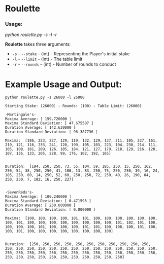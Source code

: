 # Roulette

### Usage:

*python roulette.py -s <int> -l <int> -r <int>*


**Roulette** takes three arguments:

- `-s` - `--stake` - (int) - Representing the Player's initial stake
- `-l` - `--limit` - (int) - The table limit
- `-r` - `--rounds` - (int) - Number of rounds to conduct

# Example Usage and Output:

```
python roulette.py -s 26000 -l 26000

Starting Stake: (26000) - Rounds: (100) - Table Limit: (26000)

-Martingale's-
Maxima Average: [ 159.720000 ]
Maxima Standard Deviation: [ 47.675587 ]
Duration Average: [ 142.620000 ]
Duration Standard Deviation: [ 96.387736 ]

Maxima:  [186, 223, 227, 129, 119, 132, 129, 137, 211, 105, 227, 161, 219, 121, 116, 233, 241, 120, 190, 105, 103, 223, 104, 230, 214, 111, 105, 108, 181, 209, 126, 105, 184, 121, 127, 179, 218, 129, 216, 120, 107, 135, 133, 205, 228, 99, 176, 102, 192, 165]


Duration:  [194, 250, 250, 73, 55, 104, 59, 185, 250, 15, 250, 162, 250, 54, 38, 250, 250, 41, 186, 13, 83, 250, 75, 250, 250, 39, 16, 24, 185, 250, 60, 14, 250, 52, 60, 250, 250, 72, 250, 40, 26, 190, 84, 250, 250, 7, 182, 16, 250, 227]


-SevenReds's-
Maxima Average: [ 100.240000 ]
Maxima Standard Deviation: [ 0.471593 ]
Duration Average: [ 250.000000 ]
Duration Standard Deviation: [ 0.000000 ]

Maxima:  [100, 100, 100, 100, 101, 101, 100, 100, 100, 100, 100, 100, 100, 101, 100, 100, 100, 100, 100, 100, 100, 100, 101, 102, 101, 100, 100, 100, 100, 101, 100, 100, 100, 101, 101, 100, 100, 100, 101, 100, 100, 101, 100, 100, 100, 100, 100, 100, 100, 100]


Duration:  [250, 250, 250, 250, 250, 250, 250, 250, 250, 250, 250, 250, 250, 250, 250, 250, 250, 250, 250, 250, 250, 250, 250, 250, 250, 250, 250, 250, 250, 250, 250, 250, 250, 250, 250, 250, 250, 250, 250, 250, 250, 250, 250, 250, 250, 250, 250, 250, 250, 250]
```
